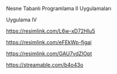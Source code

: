 Nesne Tabanlı Programlama II Uygulamaları

Uygulama IV

 https://resimlink.com/L6w-xD72Hlu5


 
https://resimlink.com/eFEkWp-fjgai




https://resimlink.com/GAU7vdZIOpt





https://streamable.com/b4o43o

